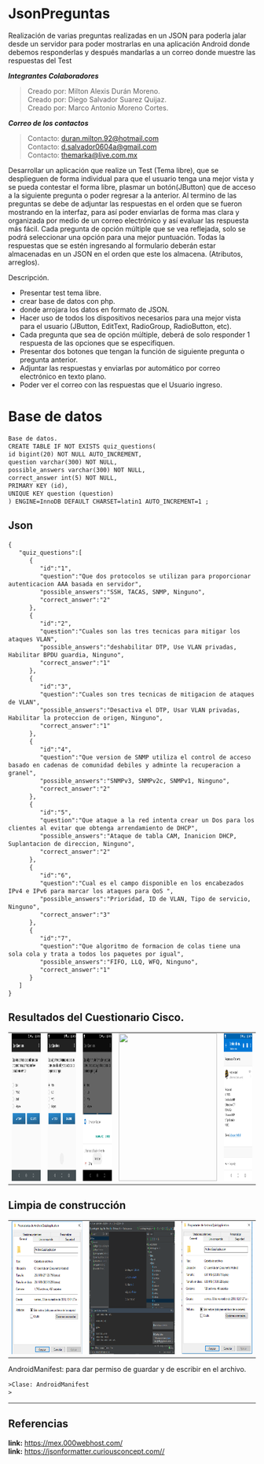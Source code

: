 # JsonPreguntas
Realización de varias preguntas realizadas en un JSON para poderla jalar desde un servidor para poder mostrarlas en una aplicación Android donde debemos responderlas y después mandarlas a un correo donde muestre las respuestas del Test

***Integrantes Colaboradores***
>Creado por: Milton Alexis Durán Moreno.<br />
>Creado por: Diego Salvador Suarez Quijaz.<br />
>Creado por: Marco Antonio Moreno Cortes.<br />

***Correo de los contactos***
>Contacto: duran.milton.92@hotmail.com<br />
>Contacto: d.salvador0604a@gmail.com <br />
>Contacto: themarka@live.com.mx<br />

Desarrollar un aplicación que realize un Test (Tema libre), que se desplieguen de forma individual para que el usuario tenga una mejor vista y se pueda contestar el forma libre, plasmar un botón(JButton) que de acceso a la siguiente pregunta o poder regresar a la anterior. 
Al termino de las preguntas se debe de adjuntar las respuestas en el orden que se fueron mostrando en la interfaz, para así poder enviarlas de forma mas clara y organizada por medio de un correo electrónico y así evaluar las respuesta más fácil.
Cada pregunta de opción múltiple que se vea reflejada, solo se podrá seleccionar una opción para una mejor puntuación.
Todas la respuestas que se estén ingresando al formulario deberán estar almacenadas en un JSON en el orden que este los almacena. (Atributos, arreglos).

Descripción.
-	Presentar test tema libre.
-  crear base de datos con php.
-  donde arrojara los datos en formato de JSON.
-	Hacer uso de todos los dispositivos necesarios para una mejor vista para el usuario (JButton, EditText, RadioGroup, RadioButton, etc).
-	Cada pregunta que sea de opción múltiple, deberá de solo responder 1 respuesta de las opciones que se especifiquen.
-	Presentar dos botones que tengan la función de siguiente pregunta o pregunta anterior.
-	Adjuntar las respuestas y enviarlas por automático por correo electrónico en texto plano.
-	Poder ver el correo con las respuestas que el Usuario ingreso.

# Base de datos
```
Base de datos.
CREATE TABLE IF NOT EXISTS quiz_questions(
id bigint(20) NOT NULL AUTO_INCREMENT,
question varchar(300) NOT NULL,
possible_answers varchar(300) NOT NULL,
correct_answer int(5) NOT NULL,
PRIMARY KEY (id),
UNIQUE KEY question (question)
) ENGINE=InnoDB DEFAULT CHARSET=latin1 AUTO_INCREMENT=1 ;
```

Json
-----
```
{
   "quiz_questions":[
      {
         "id":"1",
         "question":"Que dos protocolos se utilizan para proporcionar autenticacion AAA basada en servidor",
         "possible_answers":"SSH, TACAS, SNMP, Ninguno",
         "correct_answer":"2"
      },
      {
         "id":"2",
         "question":"Cuales son las tres tecnicas para mitigar los ataques VLAN",
         "possible_answers":"deshabilitar DTP, Use VLAN privadas, Habilitar BPDU guardia, Ninguno",
         "correct_answer":"1"
      },
      {
         "id":"3",
         "question":"Cuales son tres tecnicas de mitigacion de ataques de VLAN",
         "possible_answers":"Desactiva el DTP, Usar VLAN privadas, Habilitar la proteccion de origen, Ninguno",
         "correct_answer":"1"
      },
      {
         "id":"4",
         "question":"Que version de SNMP utiliza el control de acceso basado en cadenas de comunidad debiles y adminte la recuperacion a granel",
         "possible_answers":"SNMPv3, SNMPv2c, SNMPv1, Ninguno",
         "correct_answer":"2"
      },
      {
         "id":"5",
         "question":"Que ataque a la red intenta crear un Dos para los clientes al evitar que obtenga arrendamiento de DHCP",
         "possible_answers":"Ataque de tabla CAM, Inanicion DHCP, Suplantacion de direccion, Ninguno",
         "correct_answer":"2"
      },
      {
         "id":"6",
         "question":"Cual es el campo disponible en los encabezados IPv4 e IPv6 para marcar los ataques para QoS ",
         "possible_answers":"Prioridad, ID de VLAN, Tipo de servicio, Ninguno",
         "correct_answer":"3"
      },
      {
         "id":"7",
         "question":"Que algoritmo de formacion de colas tiene una sola cola y trata a todos los paquetes por igual",
         "possible_answers":"FIFO, LLQ, WFQ, Ninguno",
         "correct_answer":"1"
      }
   ]
}
```
## Resultados del Cuestionario Cisco.
<table>
<tr>
<td><img src= https://github.com/MiltonDM/JsonPreguntas/blob/master/Resultado/Screenshot_1.png width="200" height="300"></td>
<td><img src= https://github.com/MiltonDM/JsonPreguntas/blob/master/Resultado/Screenshot_2.png width="200" height="300"></td>
<td><img src= https://github.com/MiltonDM/JsonPreguntas/blob/master/Resultado/Screenshot_3.png width="200" height="300"></td>
<td><img src= https://github.com/MiltonDM/JsonPreguntas/blob/master/Resultado/Screenshot_4.png width="200" height="300"></td>
<td><img src= https://github.com/MiltonDM/JsonPreguntas/blob/master/Resultado/Screenshot_5.png width="200" height="300"></td>
</tr>
</table>

## Limpia de construcción
<table>
<tr>
<td><img src=https://github.com/MiltonDM/JsonPreguntas/blob/master/Clear/Sin_Limpiar.png width="225" height="270"></td>
<td><img src=https://github.com/MiltonDM/JsonPreguntas/blob/master/Clear/Captura%20de%20pantalla%20(189).png width="270" height="270"></td>
<td><img src=https://github.com/MiltonDM/JsonPreguntas/blob/master/Clear/Clear.png width="225" height="270"></td>
   
 
</tr>
</table>

AndroidManifest: para dar permiso de guardar y de escribir en el archivo.

    >Clase: AndroidManifest
    > 


* * *
## Referencias
**link:** https://mex.000webhost.com/<br />
**link:** https://jsonformatter.curiousconcept.com//<br />
